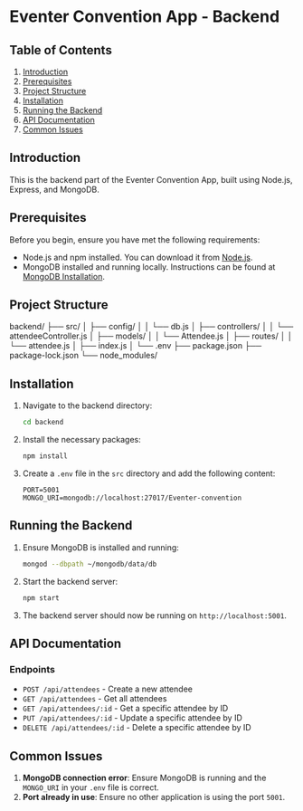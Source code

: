 # Eventer Convention App - Backend

## Table of Contents

1. [Introduction](#introduction)
2. [Prerequisites](#prerequisites)
3. [Project Structure](#project-structure)
4. [Installation](#installation)
5. [Running the Backend](#running-the-backend)
6. [API Documentation](#api-documentation)
7. [Common Issues](#common-issues)

## Introduction

This is the backend part of the Eventer Convention App, built using Node.js, Express, and MongoDB.

## Prerequisites

Before you begin, ensure you have met the following requirements:

- Node.js and npm installed. You can download it from [Node.js](https://nodejs.org/).
- MongoDB installed and running locally. Instructions can be found at [MongoDB Installation](https://docs.mongodb.com/manual/installation/).

## Project Structure
backend/
├── src/
│ ├── config/
│ │ └── db.js
│ ├── controllers/
│ │ └── attendeeController.js
│ ├── models/
│ │ └── Attendee.js
│ ├── routes/
│ │ └── attendee.js
│ ├── index.js
│ └── .env
├── package.json
├── package-lock.json
└── node_modules/


## Installation

1. Navigate to the backend directory:

    ```bash
    cd backend
    ```

2. Install the necessary packages:

    ```bash
    npm install
    ```

3. Create a `.env` file in the `src` directory and add the following content:

    ```env
    PORT=5001
    MONGO_URI=mongodb://localhost:27017/Eventer-convention
    ```

## Running the Backend

1. Ensure MongoDB is installed and running:

    ```bash
    mongod --dbpath ~/mongodb/data/db
    ```

2. Start the backend server:

    ```bash
    npm start
    ```

3. The backend server should now be running on `http://localhost:5001`.

## API Documentation

### Endpoints

- `POST /api/attendees` - Create a new attendee
- `GET /api/attendees` - Get all attendees
- `GET /api/attendees/:id` - Get a specific attendee by ID
- `PUT /api/attendees/:id` - Update a specific attendee by ID
- `DELETE /api/attendees/:id` - Delete a specific attendee by ID

## Common Issues

1. **MongoDB connection error**: Ensure MongoDB is running and the `MONGO_URI` in your `.env` file is correct.
2. **Port already in use**: Ensure no other application is using the port `5001`.


